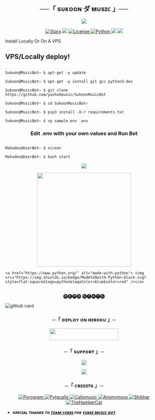 <h2 align="center">
    ──「 sᴜᴋᴏᴏɴ ダ ᴍᴜsɪᴄ 」──
</h2>

<p align="center">
  <img src="https://graph.org/file/6c97bb6de80b8e662857d.png">
</p>

<p align="center">
<a href="https://github.com/yashuXmusic/SukoonMusicBot/stargazers"><img src="https://img.shields.io/github/stars/yashuXmusic/SukoonMusicBot?color=black&logo=github&logoColor=black&style=for-the-badge" alt="Stars" /></a>
<a href="https://github.com/yashuXmusic/SukoonMusicBot/network/members"> <img src="https://img.shields.io/github/forks/yashuXmusic/SukoonMusicBot?color=black&logo=github&logoColor=black&style=for-the-badge" /></a>
<a href="https://github.com/yashuXmusic/SukoonMusicBot/blob/master/LICENSE"> <img src="https://img.shields.io/badge/License-MIT-blueviolet?style=for-the-badge" alt="License" /> </a>
<a href="https://www.python.org/"> <img src="https://img.shields.io/badge/Written%20in-Python-orange?style=for-the-badge&logo=python" alt="Python" /> </a>
<a href="https://pypi.org/project/Pyrogram/"> <img src="https://img.shields.io/pypi/v/pyrogram?color=yellow&label=pyrogram&logo=python&logoColor=green&style=for-the-badge" /></a>
<a href="https://github.com/yashuXmusic/SukoonMusicBot/commits/AnonymousR1025"> <img src="https://img.shields.io/github/last-commit/yashuXmusic/SukoonMusicBot?color=blue&logo=github&logoColor=green&style=for-the-badge" /></a>
</p>

<p align="center">

   Install Locally Or On A VPS

</p>

## VPS/Locally deploy!

```console

Sukoon@MusicBot~ $ apt-get -y update

Sukoon@MusicBot~ $ apt-get -y install git gcc python3-dev

Sukoon@MusicBot~ $ git clone https://github.com/yashuXmusic/SukoonMusicBot

Sukoon@MusicBot~ $ cd SukoonMusicBot~

Sukoon@MusicBot~ $ pip3 install -U-r requirements.txt

Sukoon@MusicBot~ $ cp sample.env .env

```

<h3 align="center">

   Edit <b>.env</b> with your own values and Run Bot

</h3>

```console

Mahadev@UserBot~ $ screen

Mahadev@UserBot~ $ bash start

```

<p align="center">
  <img src="https://telegra.ph//file/eb71290c9beba9dcda6c1.jpg">
</p>

<p align="center"><a href="https://t.me/INDIAN_STUDY_WARRIORS"><img src="https://telegra.ph//file/3fcc0832301bc28c384cb.jpg" width="300"></a></p>

<p align="center">

    <a href="https://www.python.org/" alt="made-with-python"> <img src="https://img.shields.io/badge/Made%20with-Python-black.svg?style=flat-square&logo=python&logoColor=blue&color=red" /></a>

##

<p align="center"> 🅡🅔🅟🅞 🅢🅣🅐🅣🅢 </p>

![github card](https://github-readme-stats.vercel.app/api/pin/?username=yashuXmusic&repo=SukoonMusicBot&theme=dark)

<h3 align="center">
    ─「 ᴅᴇᴩʟᴏʏ ᴏɴ ʜᴇʀᴏᴋᴜ 」─
</h3>

<p align="center"><a href="https://dashboard.heroku.com/new?template=https://github.com/yashuXmusic/SukoonMusicBot"> <img src="https://img.shields.io/badge/Deploy%20On%20Heroku-black?style=for-the-badge&logo=heroku" width="220" height="38.45"/></a></p>

<h3 align="center">
    ─「 sᴜᴩᴩᴏʀᴛ 」─
</h3>

<p align="center">
<a href="https://telegram.me/NULL_CODER_BOT"><img src="https://img.shields.io/badge/-Support%20Group-blue.svg?style=for-the-badge&logo=Telegram"></a>
</p>

<p align="center">
<a href="https://telegram.me/NULL_CODER_BOT"><img src="https://img.shields.io/badge/-Support%20Channel-blue.svg?style=for-the-badge&logo=Telegram"></a>
</p>

<h3 align="center">
    ─「 ᴄʀᴇᴅɪᴛs 」─
</h3>

<p align="center">
<a href="https://github.com/pyrogram/pyrogram"> <img src="https://img.shields.io/badge/Pyrogram-black?style=for-the-badge&logo=github" alt="Pyrogram" /> </a>
<a href="https://github.com/pytgcalls/pytgcalls"> <img src="https://img.shields.io/badge/PyTgCalls-black?style=for-the-badge&logo=github" alt="Pytgcalls" /> </a>
<a href="https://github.com/Callsmusic"> <img src="https://img.shields.io/badge/CallsMusic-black?style=for-the-badge&logo=github" alt="Callsmusic" /> </a>
<a href="https://github.com/AnonymousR1025"> <img src="https://img.shields.io/badge/Anonymous-black?style=for-the-badge&logo=github" alt="Anonymous" /> </a>
<a href="https://github.com/NotReallyShikhar"> <img src="https://img.shields.io/badge/Shikhar-black?style=for-the-badge&logo=github" alt="Shikhar" /> </a>
<a href="https://github.com/TheHamkerCat"> <img src="https://img.shields.io/badge/TheHamkerCat-black?style=for-the-badge&logo=github" alt="TheHamkerCat" /> </a>
</p>

- <b> _sᴩᴇᴄɪᴀʟ ᴛʜᴀɴᴋs ᴛᴏ [ᴛᴇᴀᴍ ʏᴜᴋᴋɪ](https://github.com/TeamYukki) ғᴏʀ [ʏᴜᴋᴋɪ ᴍᴜsɪᴄ ʙᴏᴛ](https://github.com/TeamYukki/YukkiMusicBot)_ </b>


